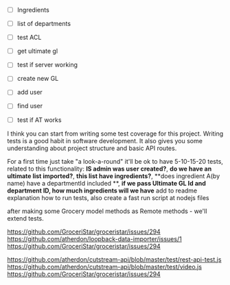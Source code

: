- [ ] Ingredients
- [ ] list of departments
- [ ] test ACL
- [ ] get ultimate gl
- [ ] test if server working
- [ ] create new GL

- [ ] add user
- [ ] find user
- [ ] test if AT works

I think you can start from writing some test coverage for this project.
Writing tests is a good habit in software development.
It also gives you some understanding about project structure and basic API routes.




 For a first time just take "a look-a-round" it'll be ok to have 5-10-15-20 tests, related to this functionality: **IS admin was user created?**, **do we have an ultimate list imported?**,
**this list have ingredients?**, **does ingredient A(by name) have a departmentId included **, **if we pass Ultimate GL Id and department ID, how much ingredients will we have**
add to readme explanation how to run tests, also create a fast run script at nodejs files

after making some Grocery model methods as Remote methods - we'll extend tests.

https://github.com/GroceriStar/groceristar/issues/294
https://github.com/atherdon/loopback-data-importer/issues/1
https://github.com/GroceriStar/groceristar/issues/294

https://github.com/atherdon/cutstream-api/blob/master/test/rest-api-test.js
https://github.com/atherdon/cutstream-api/blob/master/test/video.js
https://github.com/GroceriStar/groceristar/issues/294

